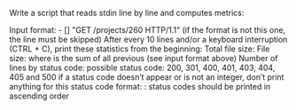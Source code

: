 Write a script that reads stdin line by line and computes metrics:

Input format: <IP Address> - [<date>] "GET /projects/260 HTTP/1.1" <status code> <file size> (if the format is not this one, the line must be skipped)
After every 10 lines and/or a keyboard interruption (CTRL + C), print these statistics from the beginning:
	Total file size: File size: <total size> where <total size> is the sum of all previous <file size> (see input format above)
	Number of lines by status code:
		possible status code: 200, 301, 400, 401, 403, 404, 405 and 500 if a status code doesn’t appear or is not an integer, don’t print anything for this status code
		format: <status code>: <number>
		status codes should be printed in ascending order
